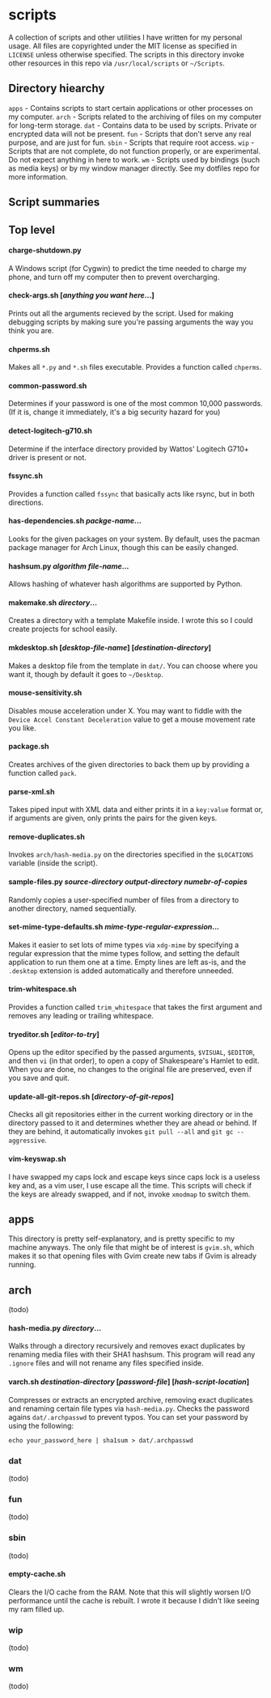 # scripts
A collection of scripts and other utilities I have written for my personal usage. All files are copyrighted under the MIT license as specified in `LICENSE` unless otherwise specified. The scripts in this directory invoke other resources in this repo via `/usr/local/scripts` or `~/Scripts`.

## Directory hiearchy
`apps` - Contains scripts to start certain applications or other processes on my computer.
`arch` - Scripts related to the archiving of files on my computer for long-term storage.
`dat` - Contains data to be used by scripts. Private or encrypted data will not be present.
`fun` - Scripts that don't serve any real purpose, and are just for fun.
`sbin` - Scripts that require root access.
`wip` - Scripts that are not complete, do not function properly, or are experimental. Do not expect anything in here to work.
`wm` - Scripts used by bindings (such as media keys) or by my window manager directly. See my dotfiles repo for more information.

## Script summaries
## Top level

#### charge-shutdown.py
A Windows script (for Cygwin) to predict the time needed to charge my phone, and turn off my computer then to prevent overcharging.

#### check-args.sh [<i>anything you want here</i>...]
Prints out all the arguments recieved by the script. Used for making debugging scripts by making sure you're passing arguments the way you think you are.

#### chperms.sh
Makes all `*.py` and `*.sh` files executable. Provides a function called `chperms`.

#### common-password.sh
Determines if your password is one of the most common 10,000 passwords. (If it is, change it immediately, it's a big security hazard for you)

#### detect-logitech-g710.sh
Determine if the interface directory provided by Wattos' Logitech G710+ driver is present or not.

#### fssync.sh
Provides a function called `fssync` that basically acts like rsync, but in both directions.

#### has-dependencies.sh <i>packge-name</i>...
Looks for the given packages on your system. By default, uses the pacman package manager for Arch Linux, though this can be easily changed.

#### hashsum.py <i>algorithm</i> <i>file-name</i>...
Allows hashing of whatever hash algorithms are supported by Python.

#### makemake.sh <i>directory</i>...
Creates a directory with a template Makefile inside. I wrote this so I could create projects for school easily.

#### mkdesktop.sh [<i>desktop-file-name</i>] [<i>destination-directory</i>]
Makes a desktop file from the template in `dat/`. You can choose where you want it, though by default it goes to `~/Desktop`.

#### mouse-sensitivity.sh
Disables mouse acceleration under X. You may want to fiddle with the `Device Accel Constant Deceleration` value to get a mouse movement rate you like.

#### package.sh
Creates archives of the given directories to back them up by providing a function called `pack`.

#### parse-xml.sh
Takes piped input with XML data and either prints it in a `key:value` format or, if arguments are given, only prints the pairs for the given keys.

#### remove-duplicates.sh
Invokes `arch/hash-media.py` on the directories specified in the `$LOCATIONS` variable (inside the script).

#### sample-files.py <i>source-directory</i> <i>output-directory</i> <i>numebr-of-copies</i>
Randomly copies a user-specified number of files from a directory to another directory, named sequentially.

#### set-mime-type-defaults.sh <i>mime-type-regular-expression</i>...
Makes it easier to set lots of mime types via `xdg-mime` by specifying a regular expression that the mime types follow, and setting the default application to run them one at a time. Empty lines are left as-is, and the `.desktop` extension is added automatically and therefore unneeded.

#### trim-whitespace.sh
Provides a function called `trim_whitespace` that takes the first argument and removes any leading or trailing whitespace.

#### tryeditor.sh [<i>editor-to-try</i>]
Opens up the editor specified by the passed arguments, `$VISUAL`, `$EDITOR`, and then `vi` (in that order), to open a copy of Shakespeare's Hamlet to edit. When you are done, no changes to the original file are preserved, even if you save and quit.

#### update-all-git-repos.sh [<i>directory-of-git-repos</i>]
Checks all git repositories either in the current working directory or in the directory passed to it and determines whether they are ahead or behind. If they are behind, it automatically invokes `git pull --all` and `git gc --aggressive`.

#### vim-keyswap.sh
I have swapped my caps lock and escape keys since caps lock is a useless key and, as a vim user, I use escape all the time. This scripts will check if the keys are already swapped, and if not, invoke `xmodmap` to switch them.

## apps
This directory is pretty self-explanatory, and is pretty specific to my machine anyways. The only file that might be of interest is `gvim.sh`, which makes it so that opening files with Gvim create new tabs if Gvim is already running.

## arch
(todo)

#### hash-media.py <i>directory</i>...
Walks through a directory recursively and removes exact duplicates by renaming media files with their SHA1 hashsum. This program will read any `.ignore` files and will not rename any files specified inside.

#### varch.sh <i>destination-directory</i> [<i>password-file</i>] [<i>hash-script-location</i>]
Compresses or extracts an encrypted archive, removing exact duplicates and renaming certain file types via `hash-media.py`. Checks the password agains `dat/.archpasswd` to prevent typos. You can set your password by using the following:
```
echo your_password_here | sha1sum > dat/.archpasswd
```

### dat
(todo)

### fun
(todo)

### sbin
(todo)

#### empty-cache.sh
Clears the I/O cache from the RAM. Note that this will slightly worsen I/O performance until the cache is rebuilt. I wrote it because I didn't like seeing my ram filled up.

### wip
(todo)

### wm
(todo)

